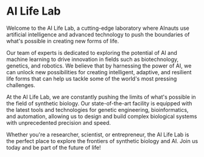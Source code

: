 <!--
Write me markdown content of website with wallpaper:

"A futuristic laboratory where AInauts use AI and advanced technology to create new forms of life."

The header of the page should not be copy of the text but rather a real content of the website which is using this wallpaper.
-->

<!--font:Montserrat.-->

# AI Life Lab

Welcome to the AI Life Lab, a cutting-edge laboratory where AInauts use artificial intelligence and advanced technology to push the boundaries of what's possible in creating new forms of life.

Our team of experts is dedicated to exploring the potential of AI and machine learning to drive innovation in fields such as biotechnology, genetics, and robotics. We believe that by harnessing the power of AI, we can unlock new possibilities for creating intelligent, adaptive, and resilient life forms that can help us tackle some of the world's most pressing challenges.

At the AI Life Lab, we are constantly pushing the limits of what's possible in the field of synthetic biology. Our state-of-the-art facility is equipped with the latest tools and technologies for genetic engineering, bioinformatics, and automation, allowing us to design and build complex biological systems with unprecedented precision and speed.

Whether you're a researcher, scientist, or entrepreneur, the AI Life Lab is the perfect place to explore the frontiers of synthetic biology and AI. Join us today and be part of the future of life!
